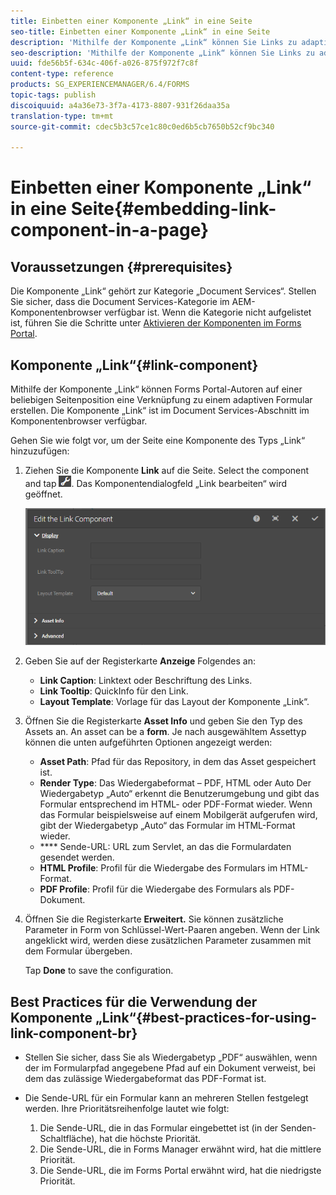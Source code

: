 ```yaml
---
title: Einbetten einer Komponente „Link“ in eine Seite
seo-title: Einbetten einer Komponente „Link“ in eine Seite
description: 'Mithilfe der Komponente „Link“ können Sie Links zu adaptiven Dokumenten oder Formularen von beliebigen Seiten aus erstellen.  '
seo-description: 'Mithilfe der Komponente „Link“ können Sie Links zu adaptiven Dokumenten oder Formularen von beliebigen Seiten aus erstellen.  '
uuid: fde56b5f-634c-406f-a026-875f972f7c8f
content-type: reference
products: SG_EXPERIENCEMANAGER/6.4/FORMS
topic-tags: publish
discoiquuid: a4a36e73-3f7a-4173-8807-931f26daa35a
translation-type: tm+mt
source-git-commit: cdec5b3c57ce1c80c0ed6b5cb7650b52cf9bc340

---
```



# Einbetten einer Komponente „Link“ in eine Seite{#embedding-link-component-in-a-page}

## Voraussetzungen {#prerequisites}

Die Komponente „Link“ gehört zur Kategorie „Document Services“. Stellen Sie sicher, dass die Document Services-Kategorie im AEM-Komponentenbrowser verfügbar ist. Wenn die Kategorie nicht aufgelistet ist, führen Sie die Schritte unter [Aktivieren der Komponenten im Forms Portal](/help/forms/using/enabling-forms-portal-components.md).

## Komponente „Link“{#link-component}

Mithilfe der Komponente „Link“ können Forms Portal-Autoren auf einer beliebigen Seitenposition eine Verknüpfung zu einem adaptiven Formular erstellen. Die Komponente „Link“ ist im Document Services-Abschnitt im Komponentenbrowser verfügbar.

Gehen Sie wie folgt vor, um der Seite eine Komponente des Typs „Link“ hinzuzufügen:

1. Ziehen Sie die Komponente **Link** auf die Seite. Select the component and tap ![cmppr](assets/cmppr.png). Das Komponentendialogfeld „Link bearbeiten“ wird geöffnet.

   ![edit-link-component](assets/edit-link-component.png)

1. Geben Sie auf der Registerkarte **Anzeige** Folgendes an:

   * **Link Caption**: Linktext oder Beschriftung des Links.
   * **Link Tooltip**: QuickInfo für den Link.
   * **Layout Template**: Vorlage für das Layout der Komponente „Link“.

1. Öffnen Sie die Registerkarte **Asset Info** und geben Sie den Typ des Assets an. An asset can be a **form**. Je nach ausgewähltem Assettyp können die unten aufgeführten Optionen angezeigt werden:

   * **Asset Path**: Pfad für das Repository, in dem das Asset gespeichert ist.
   * **Render Type**: Das Wiedergabeformat – PDF, HTML oder Auto Der Wiedergabetyp „Auto“ erkennt die Benutzerumgebung und gibt das Formular entsprechend im HTML- oder PDF-Format wieder. Wenn das Formular beispielsweise auf einem Mobilgerät aufgerufen wird, gibt der Wiedergabetyp „Auto“ das Formular im HTML-Format wieder.
   * **** Sende-URL:  URL zum Servlet, an das die Formulardaten gesendet werden.
   * **HTML Profile**: Profil für die Wiedergabe des Formulars im HTML-Format.
   * **PDF Profile**: Profil für die Wiedergabe des Formulars als PDF-Dokument.

1. Öffnen Sie die Registerkarte **Erweitert.** Sie können zusätzliche Parameter in Form von Schlüssel-Wert-Paaren angeben. Wenn der Link angeklickt wird, werden diese zusätzlichen Parameter zusammen mit dem Formular übergeben.

   Tap **Done** to save the configuration.

## Best Practices für die Verwendung der Komponente „Link“{#best-practices-for-using-link-component-br} 

* Stellen Sie sicher, dass Sie als Wiedergabetyp „PDF“ auswählen, wenn der im Formularpfad angegebene Pfad auf ein Dokument verweist, bei dem das zulässige Wiedergabeformat das PDF-Format ist.
* Die Sende-URL für ein Formular kann an mehreren Stellen festgelegt werden. Ihre Prioritätsreihenfolge lautet wie folgt:

   1. Die Sende-URL, die in das Formular eingebettet ist (in der Senden-Schaltfläche), hat die höchste Priorität.
   1. Die Sende-URL, die in Forms Manager erwähnt wird, hat die mittlere Priorität.
   1. Die Sende-URL, die im Forms Portal erwähnt wird, hat die niedrigste Priorität.

